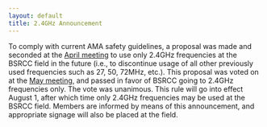 ```yaml
---
layout: default
title: 2.4GHz Announcement
---
```

To comply with current AMA safety guidelines, a proposal was made and seconded
at the [April meeting](/news/2015/04/10/april-newsletter/) to use only 2.4GHz
frequencies at the BSRCC field in the future (i.e., to discontinue usage of all
other previously used frequencies such as 27, 50, 72MHz, etc.). This proposal
was voted on at the [May meeting](), and passed in favor of BSRCC going to
2.4GHz frequencies only. The vote was unanimous. This rule will go into effect
August 1, after which time only 2.4GHz frequencies may be used at the BSRCC
field. Members are informed by means of this announcement, and appropriate
signage will also be placed at the field.
